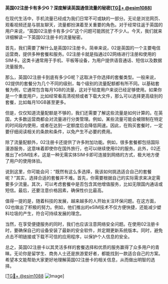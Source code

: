 **英国02注册卡有多少G？深度解读英国通信流量的秘密[[TG💪+ @esim1088](https://t.me/s/esim1088)]**

在现代生活中，手机流量已经成为我们日常不可或缺的一部分。无论是浏览网页、观看视频还是与朋友聊天，流量都扮演着至关重要的角色。对于经常往返于英国的用户来说，“英国02注册卡有多少G”这个问题可能困扰了不少人。今天，我们就来详细解读一下英国02注册卡的流量秘密。

首先，我们需要了解什么是英国02注册卡。简单来说，02是英国的一个主要电信运营商，提供多种套餐和服务。02注册卡就是指通过02网络进行注册和使用的SIM卡。这类卡通常用于手机、平板等设备，为用户提供语音通话、短信以及数据流量服务。

那么，英国02注册卡到底有多少G呢？这取决于你选择的套餐类型。一般来说，02提供的套餐分为几个不同的级别，每个级别的流量配额都有所不同。以基础套餐为例，它通常包含每月1GB的流量，这对于轻度用户来说已经足够使用。如果你是一个重度用户，比如经常看高清视频或者下载大文件，那么可以选择更高级别的套餐，比如每月10GB甚至更多。

但是，仅仅知道流量配额是不够的，我们还需要了解这些流量是如何计算的。在英国，大多数运营商都会对流量进行分类管理。例如，某些流量可能会被限制在特定的时间段内使用，或者在达到一定额度后会降低网速。因此，在购买套餐时，一定要仔细阅读相关的条款和条件，以免产生不必要的费用。

除了流量配额外，02注册卡还提供了许多附加功能。例如，很多套餐都包括国际漫游服务，这意味着即使你在国外旅行，也可以继续使用02的服务。此外，02还推出了eSIM技术，这是一种无需实体SIM卡即可连接到网络的方式，极大地方便了用户的使用体验。

说到这里，你可能会问：“既然有这么多选择，我该如何挑选适合自己的套餐呢？”其实，选择合适的套餐并不难。首先，你需要根据自己的实际需求来决定需要多少流量。其次，可以考虑套餐中是否包含其他增值服务，比如无限国内通话或短信。最后，还要注意价格因素，确保性价比最高。

值得一提的是，随着科技的发展，越来越多的人开始关注环保问题。在这方面，02也做出了积极的努力。例如，他们推出的eSIM技术不仅方便快捷，还能减少塑料垃圾的产生，符合可持续发展的理念。

当然，在享受便捷服务的同时，我们也应该注意网络安全问题。在使用02注册卡时，要确保自己的设备安装了最新的安全软件，并定期更新系统版本。同时，避免点击不明链接或下载不可信的应用程序，以保护个人信息的安全。

总之，英国02注册卡以其灵活多样的套餐选择和优质的服务赢得了众多用户的青睐。无论你是留学生、商务人士还是旅游爱好者，都能找到一款适合自己的方案。希望本文能帮助大家更好地理解英国02注册卡的相关信息，从而做出明智的选择。

[[TG💪+ @esim1088](https://t.me/s/esim1088) ![Image](https://i.postimg.cc/4NQfJmqS/Snipaste-2025-05-13-00-14-12.png)]